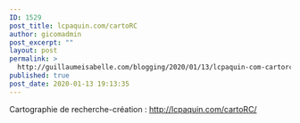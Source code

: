 ```yaml
---
ID: 1529
post_title: lcpaquin.com/cartoRC
author: gicomadmin
post_excerpt: ""
layout: post
permalink: >
  http://guillaumeisabelle.com/blogging/2020/01/13/lcpaquin-com-cartorc-3/
published: true
post_date: 2020-01-13 19:13:35
---
```

<!-- wp:paragraph -->

Cartographie de recherche-création : <http://lcpaquin.com/cartoRC/>

<!-- /wp:paragraph -->